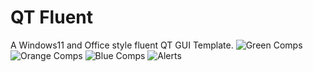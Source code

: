 # QT Fluent
A Windows11 and Office style fluent QT GUI Template.
![Green Comps](https://user-images.githubusercontent.com/33621926/145712351-de64ad41-e70c-496d-ae6c-e29c7c912d80.png)
![Orange Comps](https://user-images.githubusercontent.com/33621926/145712366-a6c0117e-ae09-49c7-9e0c-78f99721da2c.png)
![Blue Comps](https://user-images.githubusercontent.com/33621926/145712369-3242ad2b-7276-435a-aaa6-adf0d8b32b5f.png)
![Alerts](https://user-images.githubusercontent.com/33621926/145712371-a36434b3-9c46-4b3e-b2bb-fd4c0cb1c443.png)
